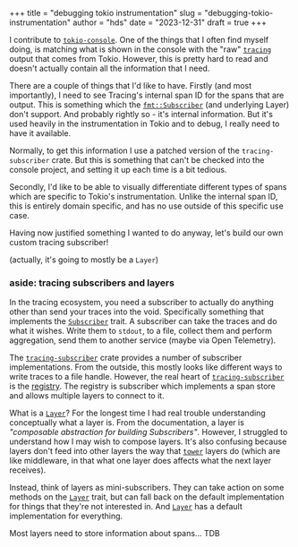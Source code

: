+++
title = "debugging tokio instrumentation"
slug = "debugging-tokio-instrumentation"
author = "hds"
date = "2023-12-31"
draft = true
+++

I contribute to [`tokio-console`](https://github.com/tokio-rs/console). One of the things that I
often find myself doing, is matching what is shown in the console with the "raw"
[`tracing`](https://docs.rs/tracing) output that comes from Tokio. However, this is pretty hard to
read and doesn't actually contain all the information that I need.

There are a couple of things that I'd like to have. Firstly (and most importantly), I need to see
Tracing's internal span ID for the spans that are output. This is something which the
[`fmt::Subscriber`] (and underlying Layer) don't support. And probably rightly so - it's internal
information. But it's used heavily in the instrumentation in Tokio and to debug, I really need
to have it available.

[`fmt::Subscriber`]: https://docs.rs/tracing-subscriber/0.3.18/tracing_subscriber/fmt/struct.Subscriber.html

Normally, to get this information I use a patched version of the `tracing-subscriber` crate. But
this is something that can't be checked into the console project, and setting it up each time is a
bit tedious.

Secondly, I'd like to be able to visually differentiate different types of spans which are specific
to Tokio's instrumentation. Unlike the internal span ID, this is entirely domain specific, and has
no use outside of this specific use case.

Having now justified something I wanted to do anyway, let's build our own custom tracing subscriber!

(actually, it's going to mostly be a `Layer`)

### aside: tracing subscribers and layers

In the tracing ecosystem, you need a subscriber to actually do anything other than send your traces
into the void. Specifically something that implements the [`Subscriber`] trait. A subscriber can
take the traces and do what it wishes. Write them to `stdout`, to a file, collect them and perform
aggregation, send them to another service (maybe via Open Telemetry).

[`Subscriber`]: https://docs.rs/tracing/latest/tracing/trait.Subscriber.html

The [`tracing-subscriber`] crate provides a number of subscriber implementations. From the outside,
this mostly looks like different ways to write traces to a file handle. However, the real heart of
[`tracing-subscriber`] is the [registry]. The registry is subscriber which implements a span store
and allows multiple layers to connect to it.

[`tracing-subscriber`]: https://docs.rs/tracing-subscriber
[registry]: https://docs.rs/tracing-subscriber/0.3.18/tracing_subscriber/registry/index.html

What is a [`Layer`]? For the longest time I had real trouble understanding conceptually what a
layer is. From the documentation, a layer is *"composable abstraction for building Subscribers"*.
However, I struggled to understand how I may wish to compose layers. It's also confusing because
layers don't feed into other layers the way that [`tower`] layers do (which are like middleware,
in that what one layer does affects what the next layer receives).

[`Layer`]: https://docs.rs/tracing-subscriber/0.3.18/tracing_subscriber/layer/trait.Layer.html
[`tower`]: https://docs.rs/tower

Instead, think of layers as mini-subscribers. They can take action on some methods on the [`Layer`]
trait, but can fall back on the default implementation for things that they're not interested in.
And [`Layer`] has a default implementation for everything.

Most layers need to store information about spans... TDB
